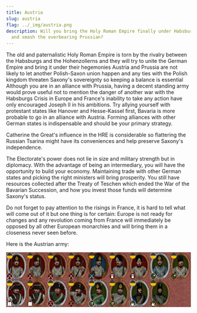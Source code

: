 ```yaml
---
title: Austria
slug: austria
flag: ../_img/austria.png
description: Will you bring the Holy Roman Empire finally under Habsburg command
  and smash the overbearing Prussian?
---
```


The old and paternalistic Holy Roman Empire is torn by the rivalry between the Habsburgs and the Hohenzollerns and they will try to unite the German Empire and bring it under their hegemonies Austria and Prussia are not likely to let another Polish-Saxon union happen and any ties with the Polish kingdom threaten Saxony's sovereignty so keeping a balance is essential Although you are in an alliance with Prussia, having a decent standing army would prove useful not to mention the danger of another war with the Habsburgs Crisis in Europe and France's inability to take any action have only encouraged Joseph II in his ambitions. Try allying yourself with protestant states like Hanover and Hesse-Kassel first, Bavaria is more probable to go in an alliance with Austria. Forming alliances with other German states is indispensable and should be your primary strategy.

Catherine the Great's influence in the HRE is considerable so flattering the Russian Tsarina might have its conveniences and help preserve Saxony's independence.

The Electorate's power does not lie in size and military strength but in diplomacy. With the advantage of being an intermediary, you will have the opportunity to build your economy. Maintaining trade with other German states and picking the right ministers will bring prosperity. You still have resources collected after the Treaty of Teschen which ended the War of the Bavarian Succession, and how you invest those funds will determine Saxony's status.

Do not forget to pay attention to the risings in France, it is hard to tell what will come out of it but one thing is for certain: Europe is not ready for changes and any revolution coming from France will immediately be opposed by all other European monarchies and will bring them in a closeness never seen before.

Here is the Austrian army:

<center>

![Austrian army unit icons](../_img/austria_units_1.2.png "Austrian army unit icons")

</center>